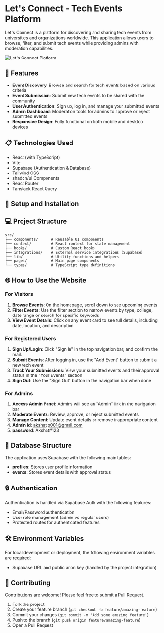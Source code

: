 
# Let's Connect - Tech Events Platform

Let's Connect is a platform for discovering and sharing tech events from universities and organizations worldwide. This application allows users to browse, filter, and submit tech events while providing admins with moderation capabilities.

![Let's Connect Platform](https://images.unsplash.com/photo-1523580494863-6f3031224c94?ixlib=rb-1.2.1&auto=format&fit=crop&w=1350&q=80)

## 🚀 Features

- **Event Discovery**: Browse and search for tech events based on various criteria
- **Event Submission**: Submit new tech events to be shared with the community
- **User Authentication**: Sign up, log in, and manage your submitted events
- **Admin Dashboard**: Moderation tools for admins to approve or reject submitted events
- **Responsive Design**: Fully functional on both mobile and desktop devices

## 📋 Technologies Used

- React (with TypeScript)
- Vite
- Supabase (Authentication & Database)
- Tailwind CSS
- shadcn/ui Components
- React Router
- Tanstack React Query

## 🔧 Setup and Installation

## 💻 Project Structure

```
src/
├── components/      # Reusable UI components
├── context/         # React context for state management
├── hooks/           # Custom React hooks
├── integrations/    # External service integrations (Supabase)
├── lib/             # Utility functions and helpers
├── pages/           # Main page components
└── types/           # TypeScript type definitions
```

## 🌐 How to Use the Website

### For Visitors

1. **Browse Events**: On the homepage, scroll down to see upcoming events
2. **Filter Events**: Use the filter section to narrow events by type, college, date range or search for specific keywords
3. **View Event Details**: Click on any event card to see full details, including date, location, and description

### For Registered Users

1. **Sign Up/Login**: Click "Sign In" in the top navigation bar, and confirm the mail.
2. **Submit Events**: After logging in, use the "Add Event" button to submit a new tech event
3. **Track Your Submissions**: View your submitted events and their approval status in the "Your Events" section
4. **Sign Out**: Use the "Sign Out" button in the navigation bar when done

### For Admins

1. **Access Admin Panel**: Admins will see an "Admin" link in the navigation bar
2. **Moderate Events**: Review, approve, or reject submitted events
3. **Manage Content**: Update event details or remove inappropriate content
4. **Admin id**: akshatjp001@gmail.com
5. **password**: Akshat#123

## 📝 Database Structure

The application uses Supabase with the following main tables:

- **profiles**: Stores user profile information
- **events**: Stores event details with approval status

## 🔒 Authentication

Authentication is handled via Supabase Auth with the following features:

- Email/Password authentication
- User role management (admin vs regular users)
- Protected routes for authenticated features

## 🛠️ Environment Variables

For local development or deployment, the following environment variables are required:

- Supabase URL and public anon key (handled by the project integration)

## 👥 Contributing

Contributions are welcome! Please feel free to submit a Pull Request.

1. Fork the project
2. Create your feature branch (`git checkout -b feature/amazing-feature`)
3. Commit your changes (`git commit -m 'Add some amazing feature'`)
4. Push to the branch (`git push origin feature/amazing-feature`)
5. Open a Pull Request


